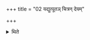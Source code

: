 +++
title = "02 यद्युत्पूतञ् चित्रन् देयम्"

+++

<details><summary>थिते</summary>

2. If the ghee spills out after it has been purified, a shining thing should be given.
</details>

